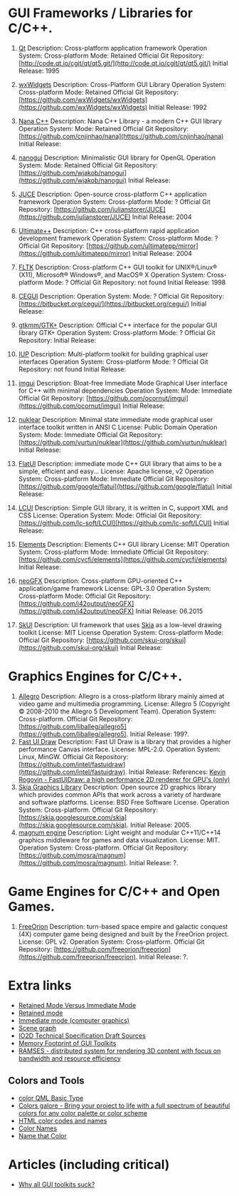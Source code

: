 # GUI Frameworks / Libraries for C/C++.

1. [Qt](gt.io)
  Description: Cross-platform application framework
  Operation System: Cross-platform
  Mode: Retained
  Official Git Repository: [http://code.qt.io/cgit/qt/qt5.git/](http://code.qt.io/cgit/qt/qt5.git/)
  Initial Release: 1995

2. [wxWidgets](https://www.wxwidgets.org)
  Description: Cross-Platform GUI Library
  Operation System: Cross-platform
  Mode: Retained
  Official Git Repository: [https://github.com/wxWidgets/wxWidgets](https://github.com/wxWidgets/wxWidgets)
  Initial Release: 1992

3. [Nana C++](http://nanapro.org)
  Description: Nana C++ Library - a modern C++ GUI library
  Operation System:
  Mode: Retained
  Official Git Repository: [https://github.com/cnjinhao/nana](https://github.com/cnjinhao/nana)
  Initial Release:

4. [nanogui](https://github.com/wjakob/nanogui)
  Description: Minimalistic GUI library for OpenGL
  Operation System:
  Mode: Retained
  Official Git Repository: [https://github.com/wjakob/nanogui](https://github.com/wjakob/nanogui)
  Initial Release:

5. [JUCE](https://www.juce.com/)
  Description: Open-source cross-platform C++ application framework
  Operation System: Cross-platform
  Mode: ?
  Official Git Repository: [https://github.com/julianstorer/JUCE](https://github.com/julianstorer/JUCE)
  Initial Release: 2004

6. [Ultimate++](http://ultimatepp.org)
  Description: C++ cross-platform rapid application development framework
  Operation System: Cross-platform
  Mode: ?
  Official Git Repository: [https://github.com/ultimatepp/mirror](https://github.com/ultimatepp/mirror)
  Initial Release: 2004

7. [FLTK](http://www.fltk.org/index.php)
  Description: Cross-platform C++ GUI toolkit for UNIX®/Linux® (X11), Microsoft® Windows®, and MacOS® X
  Operation System: Cross-platform
  Mode: ?
  Official Git Repository: not found
  Initial Release: 1998

8. [CEGUI](http://cegui.org.uk/)
  Description:
  Operation System:
  Mode: ?
  Official Git Repository: [https://bitbucket.org/cegui/](https://bitbucket.org/cegui/)
  Initial Release:

9. [gtkmm/GTK+](http://www.gtkmm.org)
  Description: Official C++ interface for the popular GUI library GTK+
  Operation System: Cross-platform
  Mode: ?
  Official Git Repository:
  Initial Release:

10. [IUP](http://webserver2.tecgraf.puc-rio.br/iup)
  Description: Multi-platform toolkit for building graphical user interfaces
  Operation System: Cross-platform
  Mode: ?
  Official Git Repository: not found
  Initial Release:

100. [imgui](https://github.com/ocornut/imgui)
  Description: Bloat-free Immediate Mode Graphical User interface for C++ with minimal dependencies
  Operation System:
  Mode: Immediate
  Official Git Repository: [https://github.com/ocornut/imgui](https://github.com/ocornut/imgui)
  Initial Release:

100. [nuklear](https://github.com/vurtun/nuklear)
  Description: Minimal state immediate mode graphical user interface toolkit written in ANSI C
  License: Public Domain
  Operation System:
  Mode: Immediate
  Official Git Repository: [https://github.com/vurtun/nuklear](https://github.com/vurtun/nuklear)
  Initial Release:

100. [FlatUI](https://google.github.io/flatui/index.html)
  Description: immediate mode C++ GUI library that aims to be a simple, efficient and easy...
  License: Apache license, v2
  Operation System: Cross-platform
  Mode: Immediate
  Official Git Repository: [https://github.com/google/flatui](https://github.com/google/flatui)
  Initial Release:

100. [LCUI](https://lcui.org)
  Description: Simple GUI library, it is written in C, support XML and CSS
  License:
  Operation System:
  Mode:
  Official Git Repository: [https://github.com/lc-soft/LCUI](https://github.com/lc-soft/LCUI)
  Initial Release:

100. [Elements](https://www.cycfi.com/2019/07/photon-micro-gui/)
  Description: Elements C++ GUI library
  License: MIT
  Operation System: Cross-platform
  Mode: Immediate
  Official Git Repository: [https://github.com/cycfi/elements](https://github.com/cycfi/elements)
  Initial Release:

100. [neoGFX](https://neogfx.org)
  Description: Cross-platform GPU-oriented C++ application/game framework
  License: GPL-3.0
  Operation System: Cross-platform
  Mode:
  Official Git Repository: [https://github.com/i42output/neoGFX](https://github.com/i42output/neoGFX)
  Initial Release: 06.2015

100. [SkUI](https://github.com/skui-org/skui)
  Description: UI framework that uses [Skia](https://skia.org/) as a low-level drawing toolkit
  License: MIT License
  Operation System: Cross-platform
  Mode:
  Official Git Repository: [https://github.com/skui-org/skui](https://github.com/skui-org/skui)
  Initial Release:

# Graphics Engines for C/C++.

1. [Allegro](https://liballeg.org)
  Description: Allegro is a cross-platform library mainly aimed at video game and multimedia programming.
  License: Allegro 5 (Copyright © 2008-2010 the Allegro 5 Development Team).
  Operation System: Cross-platform.
  Official Git Repository: [https://github.com/liballeg/allegro5](https://github.com/liballeg/allegro5).
  Initial Release: 199?.
1. [Fast UI Draw](https://github.com/intel/fastuidraw)
  Description: Fast UI Draw is a library that provides a higher performance Canvas interface.
  License: MPL-2.0.
  Operation System: Linux, MinGW.
  Official Git Repository: [https://github.com/intel/fastuidraw](https://github.com/intel/fastuidraw).
  Initial Release:
  References: [Kevin Rogovin - FastUIDraw: a high performance 2D renderer for GPU's (only)](https://www.x.org/wiki/Events/XDC2016/Program/rogovin_fast_ui_draw/)
1. [Skia Graphics Library](https://skia.org)
  Description: Open source 2D graphics library which provides common APIs that work across a variety of hardware and software platforms.
  License: BSD Free Software License.
  Operation System: Cross-platform.
  Official Git Repository: [https://skia.googlesource.com/skia](https://skia.googlesource.com/skia).
  Initial Release: 2005.
1. [magnum engine](https://magnum.graphics)
  Description: Light weight and modular C++11/C++14 graphics middleware for games and data visualization.
  License: MIT.
  Operation System: Cross-platform.
  Official Git Repository: [https://github.com/mosra/magnum](https://github.com/mosra/magnum).
  Initial Release: ?.

# Game Engines for C/C++ and Open Games.

1. [FreeOrion](https://freeorion.org/)
  Description: turn-based space empire and galactic conquest (4X) computer game being designed and built by the FreeOrion project.
  License: GPL v2.
  Operation System: Cross-platform.
  Official Git Repository: [https://github.com/freeorion/freeorion](https://github.com/freeorion/freeorion).
  Initial Release: ?.

# Extra links
* [Retained Mode Versus Immediate Mode](https://msdn.microsoft.com/library/windows/desktop/ff684178(v=vs.85).aspx)
* [Retained mode](https://en.wikipedia.org/wiki/Retained_mode)
* [Immediate mode (computer graphics)](https://en.wikipedia.org/wiki/Immediate_mode_(computer_graphics))
* [Scene graph](https://en.wikipedia.org/wiki/Scene_graph)
* [IO2D Technical Specification Draft Sources](https://github.com/cpp-io2d/io2dts)
* [Memory Footprint of GUI Toolkits](https://szibele.com/memory-footprint-of-gui-toolkits/)
* [RAMSES - distributed system for rendering 3D content with focus on bandwidth and resource efficiency](https://github.com/genivi/ramses)

## Colors and Tools
* [color QML Basic Type](https://doc.qt.io/qt-5/qml-color.html)
* [Colors galore - Bring your project to life with a full spectrum of beautiful colors for any color palette or color scheme](https://www.shutterstock.com/colors)
* [HTML color codes and names](https://www.computerhope.com/htmcolor.htm)
* [Color Names](https://www.color-hex.com/color-names.html)
* [Name that Color](chir.ag/projects/name-that-color/)

# Articles (including critical)
* [Why all GUI toolkits suck?](http://www.cplusplus.com/forum/lounge/140601/)
